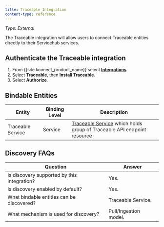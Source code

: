 ```yaml
---
title: Traceable Integration
content-type: reference
---
```


_Type: External_

The Traceable integration will allow users to connect Traceable entities directly to their Servicehub services. 
## Authenticate the Traceable integration
1. From {{site.konnect_product_name}} select **[Integrations](https://cloud.konghq.com/us/service-catalog/integrations)**. 
2. Select **Traceable**, then **Install Traceable**.
3. Select **Authorize**. 


## Bindable Entities

Entity | Binding Level | Description
-------|---------------|-------------
Traceable Service | Service | [Traceable Service](https://docs.traceable.ai/docs/domains-services-backends) which holds group of Traceable API endpoint resource


## Discovery FAQs

| **Question**                                     | **Answer**                      |
|--------------------------------------------------|----------------------------------|
| Is discovery supported by this integration?      | Yes.                            |
| Is discovery enabled by default?                 | Yes.                            |
| What bindable entities can be discovered?        | Traceable Service.              |
| What mechanism is used for discovery?            | Pull/Ingestion model.           |




